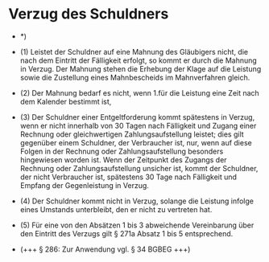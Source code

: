 # Verzug des Schuldners

- *) 

- (1) Leistet der Schuldner auf eine Mahnung des Gläubigers nicht, die nach dem Eintritt der Fälligkeit erfolgt, so kommt er durch die Mahnung in Verzug. Der Mahnung stehen die Erhebung der Klage auf die Leistung sowie die Zustellung eines Mahnbescheids im Mahnverfahren gleich.

- (2) Der Mahnung bedarf es nicht, wenn 1.für die Leistung eine Zeit nach dem Kalender bestimmt ist,

- (3) Der Schuldner einer Entgeltforderung kommt spätestens in Verzug, wenn er nicht innerhalb von 30 Tagen nach Fälligkeit und Zugang einer Rechnung oder gleichwertigen Zahlungsaufstellung leistet; dies gilt gegenüber einem Schuldner, der Verbraucher ist, nur, wenn auf diese Folgen in der Rechnung oder Zahlungsaufstellung besonders hingewiesen worden ist. Wenn der Zeitpunkt des Zugangs der Rechnung oder Zahlungsaufstellung unsicher ist, kommt der Schuldner, der nicht Verbraucher ist, spätestens 30 Tage nach Fälligkeit und Empfang der Gegenleistung in Verzug.

- (4) Der Schuldner kommt nicht in Verzug, solange die Leistung infolge eines Umstands unterbleibt, den er nicht zu vertreten hat.

- (5) Für eine von den Absätzen 1 bis 3 abweichende Vereinbarung über den Eintritt des Verzugs gilt § 271a Absatz 1 bis 5 entsprechend.

- (+++ § 286: Zur Anwendung vgl. § 34 BGBEG +++)

